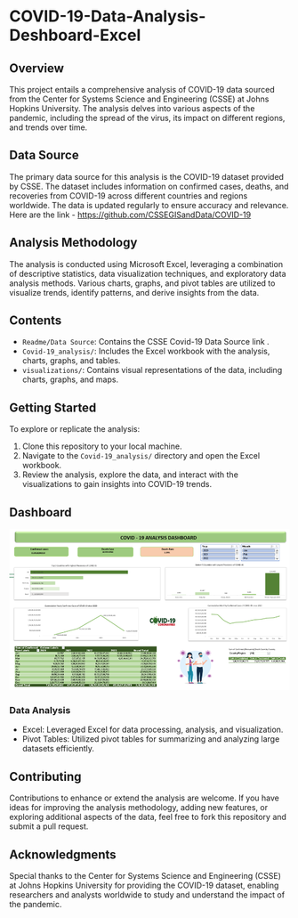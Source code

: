 # COVID-19-Data-Analysis-Deshboard-Excel
## Overview
This project entails a comprehensive analysis of COVID-19 data sourced from the Center for Systems Science and Engineering (CSSE) at Johns Hopkins University. The analysis delves into various aspects of the pandemic, including the spread of the virus, its impact on different regions, and trends over time.

## Data Source
The primary data source for this analysis is the COVID-19 dataset provided by CSSE. The dataset includes information on confirmed cases, deaths, and recoveries from COVID-19 across different countries and regions worldwide. The data is updated regularly to ensure accuracy and relevance.
Here are the link - https://github.com/CSSEGISandData/COVID-19

## Analysis Methodology
The analysis is conducted using Microsoft Excel, leveraging a combination of descriptive statistics, data visualization techniques, and exploratory data analysis methods. Various charts, graphs, and pivot tables are utilized to visualize trends, identify patterns, and derive insights from the data.

## Contents
- `Readme/Data Source`: Contains the CSSE Covid-19 Data Source link .
- `Covid-19_analysis/`: Includes the Excel workbook with the analysis, charts, graphs, and tables.
- `visualizations/`: Contains visual representations of the data, including charts, graphs, and maps.

## Getting Started
To explore or replicate the analysis:
1. Clone this repository to your local machine.
2. Navigate to the `Covid-19_analysis/` directory and open the Excel workbook.
3. Review the analysis, explore the data, and interact with the visualizations to gain insights into COVID-19 trends.

## Dashboard
  
![Screenshot of Analysis Dashboard](https://github.com/DhanpalPrajapat7/COVID-19-Data-Analysis-Deshboard-Excel/blob/main/Screenshots.png)

### Data Analysis
- Excel: Leveraged Excel for data processing, analysis, and visualization.
- Pivot Tables: Utilized pivot tables for summarizing and analyzing large datasets efficiently.

## Contributing
Contributions to enhance or extend the analysis are welcome. If you have ideas for improving the analysis methodology, adding new features, or exploring additional aspects of the data, feel free to fork this repository and submit a pull request.

## Acknowledgments
Special thanks to the Center for Systems Science and Engineering (CSSE) at Johns Hopkins University for providing the COVID-19 dataset, enabling researchers and analysts worldwide to study and understand the impact of the pandemic.

